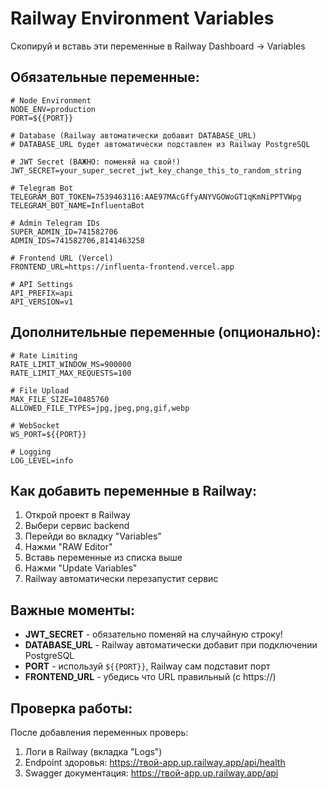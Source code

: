 # Railway Environment Variables

Скопируй и вставь эти переменные в Railway Dashboard → Variables

## Обязательные переменные:

```env
# Node Environment
NODE_ENV=production
PORT=${{PORT}}

# Database (Railway автоматически добавит DATABASE_URL)
# DATABASE_URL будет автоматически подставлен из Railway PostgreSQL

# JWT Secret (ВАЖНО: поменяй на свой!)
JWT_SECRET=your_super_secret_jwt_key_change_this_to_random_string

# Telegram Bot
TELEGRAM_BOT_TOKEN=7539463116:AAE97MAcGffyANYVGOWoGT1qKmNiPPTVWpg
TELEGRAM_BOT_NAME=InfluentaBot

# Admin Telegram IDs
SUPER_ADMIN_ID=741582706
ADMIN_IDS=741582706,8141463258

# Frontend URL (Vercel)
FRONTEND_URL=https://influenta-frontend.vercel.app

# API Settings
API_PREFIX=api
API_VERSION=v1
```

## Дополнительные переменные (опционально):

```env
# Rate Limiting
RATE_LIMIT_WINDOW_MS=900000
RATE_LIMIT_MAX_REQUESTS=100

# File Upload
MAX_FILE_SIZE=10485760
ALLOWED_FILE_TYPES=jpg,jpeg,png,gif,webp

# WebSocket
WS_PORT=${{PORT}}

# Logging
LOG_LEVEL=info
```

## Как добавить переменные в Railway:

1. Открой проект в Railway
2. Выбери сервис backend
3. Перейди во вкладку "Variables"
4. Нажми "RAW Editor"
5. Вставь переменные из списка выше
6. Нажми "Update Variables"
7. Railway автоматически перезапустит сервис

## Важные моменты:

- **JWT_SECRET** - обязательно поменяй на случайную строку!
- **DATABASE_URL** - Railway автоматически добавит при подключении PostgreSQL
- **PORT** - используй `${{PORT}}`, Railway сам подставит порт
- **FRONTEND_URL** - убедись что URL правильный (с https://)

## Проверка работы:

После добавления переменных проверь:
1. Логи в Railway (вкладка "Logs")
2. Endpoint здоровья: https://твой-app.up.railway.app/api/health
3. Swagger документация: https://твой-app.up.railway.app/api
